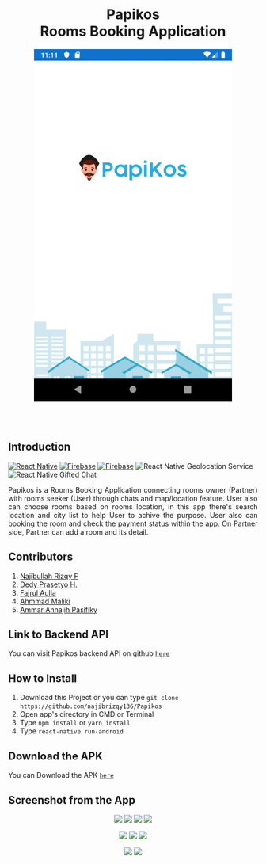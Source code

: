 <h1 align='center'>Papikos <br>Rooms Booking Application</h1>

<p align='center'>
    <img width="400" src='./screenshot/splash.png' />
</p>

<br>
<br>

## Introduction
[![React Native](https://img.shields.io/badge/react%20native-v0.60.5-blue)](https://facebook.github.io/react-native/)
[![Firebase](https://img.shields.io/badge/firebase-v6.61-orange)](https://firebase.google.com/?gclid=EAIaIQobChMI2qeqx_3C4wIVTiUrCh0i0QGfEAAYASAAEgIPNfD_BwE)
[![Firebase](https://img.shields.io/badge/React%20Native%20Maps-0.25.0-green.svg?style=rounded-square)](https://github.com/react-native-community/react-native-maps)
![React Native Geolocation Service](https://img.shields.io/badge/react%20native%20geolocation%20service-v3.1.0-brightgreen)
![React Native Gifted Chat](https://img.shields.io/badge/react%20native%20gifted%20chat-v0.9.11-yellowgreen)

<p align='justify'>Papikos is a Rooms Booking Application connecting rooms owner (Partner) with rooms seeker (User) through chats and map/location feature. User also can choose rooms based on rooms location, in this app there's search location and city list to help User to achive the purpose. User also can booking the room and check the payment status within the app. On Partner side, Partner can add a room and its detail. </p>

## Contributors
1. <a href="https://github.com/najibrizqy136">Najibullah Rizqy F</a>
2. <a href="https://github.com/mamenesia">Dedy Prasetyo H.</a>
3. <a href="https://github.com/fajrulaulia">Fajrul Aulia</a>
4. <a href="https://github.com/ahmmadmaliki">Ahmmad Maliki</a>
5. <a href="https://github.com/tejojr">Ammar Annajih Pasifiky</a>

## Link to Backend API
You can visit Papikos backend API on github [`here`](https://github.com/mamenesia/PapiKos-API)

## How to Install
1. Download this Project or you can type ``` git clone https://github.com/najibrizqy136/Papikos ```
2. Open app's directory in CMD or Terminal
3. Type ` npm install ` or ` yarn install `
4. Type ` react-native run-android `

## Download the APK
You can Download the APK [`here`]()


## Screenshot from the App
<p align='center'>
  <span>
      <image width="200" src="./screenshot/splash.png" />
      <image width="200" src="./screenshot/welcome.png" />
      <image width="200" src="./screenshot/login_user.png" />
      <image width="200" src="./screenshot/register_user.png" />
      
  </span>
</p>
<p align='center'>
  <span>
      <image width="200" src="./screenshot/home.png" />
      <image width="200" src="./screenshot/friendlist.png" />
      <image width="200" src="./screenshot/chatroom.png" />
      
  </span>
</p>
<p align='center'>
  <span>
      <image width="200" src="./screenshot/friend-profile.png" />
      <image width="200" src="./screenshot/user-profile.png" />      
  </span>
</p>